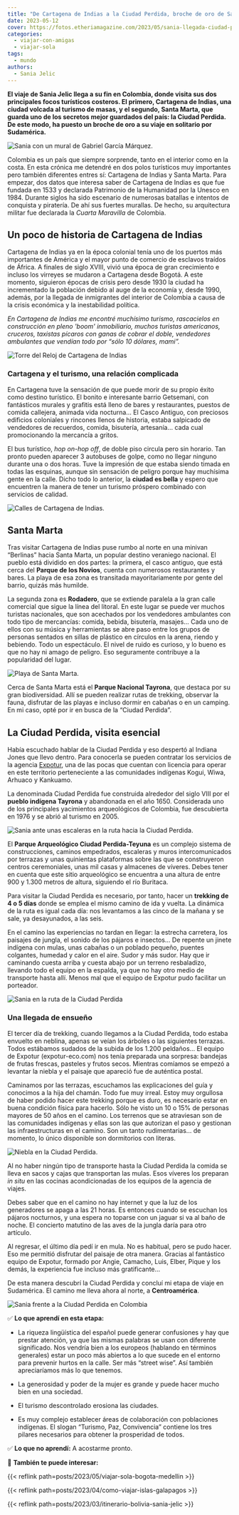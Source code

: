 ```yaml
---
title: "De Cartagena de Indias a la Ciudad Perdida, broche de oro de Sania"
date: 2023-05-12
cover: https://fotos.etheriamagazine.com/2023/05/sania-llegada-ciudad-perdida.jpg
categories: 
  - viajar-con-amigas
  - viajar-sola
tags: 
  - mundo
authors: 
  - Sania Jelic
---
```


**El viaje de Sania Jelic llega a su fin en Colombia, donde visita sus dos principales 
focos turísticos costeros. El primero, Cartagena de Indias, una ciudad volcada al 
turismo de masas, y el segundo, Santa Marta, que guarda uno de los secretos mejor 
guardados del país: la Ciudad Perdida. De este modo, ha puesto un broche de oro a su 
viaje en solitario por Sudamérica.** 

![Sania con un mural de Gabriel García Márquez.](https://fotos.etheriamagazine.com/2023/05/sania-cartagena-mural-garcia-marquez.jpg "Sania con un mural de Gabriel García Márquez en Cartagena de Indias. © SJ")

Colombia es un país que siempre sorprende, tanto en el interior como en la costa. En 
esta crónica me detendré en dos polos turísticos muy importantes pero también diferentes 
entres sí: Cartagena de Indias y Santa Marta. Para empezar, dos datos que interesa saber 
de Cartagena de Indias es que fue fundada en 1533 y declarada Patrimonio de la Humanidad 
por la Unesco en 1984. Durante siglos ha sido escenario de numerosas batallas e intentos 
de conquista y piratería. De ahí sus fuertes murallas. De hecho, su arquitectura militar 
fue declarada la _Cuarta Maravilla_ de Colombia. 

## Un poco de historia de Cartagena de Indias

Cartagena de Indias ya en la época colonial tenía uno de los puertos más importantes de 
América y el mayor punto de comercio de esclavos traídos de África. A finales de siglo 
XVIII, vivió una época de gran crecimiento e incluso los virreyes se mudaron a Cartagena 
desde Bogotá. A este momento, siguieron épocas de crisis pero desde 1930 la ciudad ha 
incrementado la población debido al auge de la economía y, desde 1990, además, por la 
llegada de inmigrantes del interior de Colombia a causa de la crisis económica y la 
inestabilidad política. 

_En Cartagena de Indias me encontré muchísimo turismo, rascacielos en construcción en 
pleno 'boom' inmobiliario, muchos turistas americanos, cruceros, taxistas pícaros con 
ganas de cobrar el doble, vendedores ambulantes que vendían todo por “sólo 10 dólares, 
mami”._ 

![Torre del Reloj de Cartagena de Indias](https://fotos.etheriamagazine.com/2023/05/sania-cartagena-torre-reloj.jpg "Torre del Reloj de Cartagena de Indias. © SJ.")

### Cartagena y el turismo, una relación complicada

En Cartagena tuve la sensación de que puede morir de su propio éxito como destino 
turístico. El bonito e interesante barrio Getsemani, con fantásticos murales y grafitis 
está lleno de bares y restaurantes, puestos de comida callejera, animada vida nocturna… 
El Casco Antiguo, con preciosos edificios coloniales y rincones llenos de historia, 
estaba salpicado de vendedores de recuerdos, comida, bisutería, artesanía… cada cual 
promocionando la mercancía a gritos. 

El bus turístico, _hop on-hop off_, de doble piso circula pero sin horario. Tan pronto 
pueden aparecer 3 autobuses de golpe, como no llegar ninguno durante una o dos horas. 
Tuve la impresión de que estaba siendo timada en todas las esquinas, aunque sin 
sensación de peligro porque hay muchísima gente en la calle. Dicho todo lo anterior, la 
**ciudad es bella** y espero que encuentren la manera de tener un turismo próspero 
combinado con servicios de calidad. 

![Calles de Cartagena de Indias.](https://fotos.etheriamagazine.com/2023/05/sania-cartagena-calles.jpg "Calles de Cartagena de Indias. © SJ")

## Santa Marta

Tras visitar Cartagena de Indias puse rumbo al norte en una minivan “Berlinas” hacia 
Santa Marta, un popular destino veraniego nacional. El pueblo está dividido en dos 
partes: la primera, el casco antiguo, que está cerca del **Parque de los Novios**, 
cuenta con numerosos restaurantes y bares. La playa de esa zona es transitada 
mayoritariamente por gente del barrio, quizás más humilde. 

La segunda zona es **Rodadero**, que se extiende paralela a la gran calle comercial que 
sigue la línea del litoral. En este lugar se puede ver muchos turistas nacionales, que 
son acechados por los vendedores ambulantes con todo tipo de mercancías: comida, bebida, 
bisutería, masajes… Cada uno de ellos con su música y herramientas se abre paso entre 
los grupos de personas sentados en sillas de plástico en círculos en la arena, riendo y 
bebiendo. Todo un espectáculo. El nivel de ruido es curioso, y lo bueno es que no hay ni 
amago de peligro. Eso seguramente contribuye a la popularidad del lugar. 

![Playa de Santa Marta.](https://fotos.etheriamagazine.com/2023/05/sania-santa-marta.jpg "Playa de Santa Marta. © SJ")

Cerca de Santa Marta está el **Parque Nacional Tayrona**, que destaca por su gran 
biodiversidad. Allí se pueden realizar rutas de trekking, observar la fauna, disfrutar 
de las playas e incluso dormir en cabañas o en un camping. En mi caso, opté por ir en 
busca de la “Ciudad Perdida”. 

## La Ciudad Perdida, visita esencial

Había escuchado hablar de la Ciudad Perdida y eso despertó al Indiana Jones que llevo 
dentro. Para conocerla se pueden contratar los servicios de la agencia 
[Expotur](https://expotur-eco.com), una de las pocas que cuentan con licencia para 
operar en este territorio perteneciente a las comunidades indígenas Kogui, Wiwa, Arhuaco 
y Kankuamo. 

La denominada Ciudad Perdida fue construida alrededor del siglo VIII por el **pueblo 
indígena Tayrona** y abandonada en el año 1650. Considerada uno de los principales 
yacimientos arqueológicos de Colombia, fue descubierta en 1976 y se abrió al turismo en 
2005. 

![Sania ante unas escaleras en la ruta hacia la Ciudad Perdida.](https://fotos.etheriamagazine.com/2023/05/sania-ciudad-perdida-escaleras.jpg "Sania ante unas escaleras en la ruta hacia la Ciudad Perdida. © Sania Jelic.")

El **Parque Arqueológico Ciudad Perdida-Teyuna** es un complejo sistema de 
construcciones, caminos empedrados, escaleras y muros intercomunicados por terrazas y 
unas quinientas plataformas sobre las que se construyeron centros ceremoniales, unas mil 
casas y almacenes de víveres. Debes tener en cuenta que este sitio arqueológico se 
encuentra a una altura de entre 900 y 1.300 metros de altura, siguiendo el río Buritaca. 

Para visitar la Ciudad Perdida es necesario, por tanto, hacer un **trekking de 4 o 5 
días** donde se emplea el mismo camino de ida y vuelta. La dinámica de la ruta es igual 
cada día: nos levantamos a las cinco de la mañana y se sale, ya desayunados, a las seis. 

En el camino las experiencias no tardan en llegar: la estrecha carretera, los paisajes 
de jungla, el sonido de los pájaros e insectos… De repente un jinete indígena con mulas, 
unas cabañas o un poblado pequeño, puentes colgantes, humedad y calor en el aire. Sudor 
y más sudor. Hay que ir caminando cuesta arriba y cuesta abajo por un terreno 
resbaladizo, llevando todo el equipo en la espalda, ya que no hay otro medio de 
transporte hasta allí. Menos mal que el equipo de Expotur pudo facilitar un porteador. 

![Sania en la ruta de la Ciudad Perdida](https://fotos.etheriamagazine.com/2023/05/sania-ciudad-perdida-pueblo.jpg "Sania camino de la Ciudad Perdida. © Sania Jelic.")

### Una llegada de ensueño

El tercer día de trekking, cuando llegamos a la Ciudad Perdida, todo estaba envuelto en 
neblina, apenas se veían los árboles o las siguientes terrazas. Todos estábamos sudados 
de la subida de los 1.200 peldaños... El equipo de Expotur (expotur-eco.com) nos tenía 
preparada una sorpresa: bandejas de frutas frescas, pasteles y frutos secos. Mientras 
comíamos se empezó a levantar la niebla y el paisaje que apareció fue de auténtica 
postal. 

Caminamos por las terrazas, escuchamos las explicaciones del guía y conocimos a la hija 
del chamán. Todo fue muy irreal. Estoy muy orgullosa de haber podido hacer este trekking 
porque es duro, es necesario estar en buena condición física para hacerlo. Sólo he visto 
un 10 o 15% de personas mayores de 50 años en el camino. Los terrenos que se atraviesan 
son de las comunidades indígenas y ellas son las que autorizan el paso y gestionan las 
infraestructuras en el camino. Son un tanto rudimentarias... de momento, lo único 
disponible son dormitorios con literas. 

![Niebla en la Ciudad Perdida.](https://fotos.etheriamagazine.com/2023/05/sania-ciudad-perdida-niebla.jpg "Niebla en la Ciudad Perdida. © SJ.")

Al no haber ningún tipo de transporte hasta la Ciudad Perdida la comida se lleva en 
sacos y cajas que transportan las mulas. Esos víveres los preparan _in situ_ en las 
cocinas acondicionadas de los equipos de la agencia de viajes. 

Debes saber que en el camino no hay internet y que la luz de los generadores se apaga a 
las 21 horas. Es entonces cuando se escuchan los pájaros nocturnos, y una espera no 
toparse con un jaguar si va al baño de noche. El concierto matutino de las aves de la 
jungla daría para otro artículo. 

Al regresar, el último día pedí ir en mula. No es habitual, pero se pudo hacer. Eso me 
permitió disfrutar del paisaje de otra manera. Gracias al fantástico equipo de Expotur, 
formado por Angie, Camacho, Luis, Elber, Pique y los demás, la experiencia fue incluso 
más gratificante… 

De esta manera descubrí la Ciudad Perdida y concluí mi etapa de viaje en Sudamérica. El 
camino me lleva ahora al norte, a **Centroamérica**. 

![Sania frente a la Ciudad Perdida en Colombia](https://fotos.etheriamagazine.com/2023/05/sania-ciudad-perdida-camiseta.jpg "Después de un duro camino Sania por fin encontró la Ciudad Perdida. © SJ.")

✅ **Lo que aprendí en esta etapa:** 

- La riqueza lingüística del español puede generar confusiones y hay que prestar 
atención, ya que las mismas palabras se usan con diferente significado. Nos vendría bien 
a los europeos (hablando en términos generales) estar un poco más abiertos a lo que 
sucede en el entorno para prevenir hurtos en la calle. Ser más “street wise”. Así 
también apreciaríamos más lo que tenemos. 

- La generosidad y poder de la mujer es grande y puede hacer mucho bien en una sociedad. 
- El turismo descontrolado erosiona las ciudades. 

- Es muy complejo establecer áreas de colaboración con poblaciones indígenas. El slogan 
“Turismo, Paz, Convivencia” contiene los tres pilares necesarios para obtener la 
prosperidad de todos. 

✅ **Lo que no aprendí:** A acostarme pronto. 

📌 **También te puede interesar:** 

{{< reflink path=posts/2023/05/viajar-sola-bogota-medellin >}} 

{{< reflink path=posts/2023/04/como-viajar-islas-galapagos >}} 

{{< reflink path=posts/2023/03/itinerario-bolivia-sania-jelic >}}
